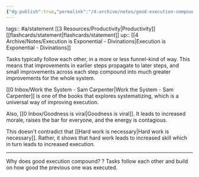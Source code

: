 ```yaml
---
{"dg-publish":true,"permalink":"/4-archive/notes/good-execution-compounds/"}
---
```


tags:: #a/statement [[3 Resources/Productivity\|Productivity]] [[flashcards/statement\|flashcards/statement]]
up:: [[4 Archive/Notes/Execution is Exponential - Divinations\|Execution is Exponential - Divinations]]

Tasks typically follow each other, in a more or less funnel-kind of way. This means that improvements in earlier steps propagate to later steps, and small improvements across each step compound into much greater improvements for the whole system.

[[0 Inbox/Work the System - Sam Carpenter\|Work the System - Sam Carpenter]] is one of the books that explores systematizing, which is a universal way of improving execution.

Also, [[0 Inbox/Goodness is viral\|Goodness is viral]]. It leads to increased morale, raises the bar for everyone, and the energy is contagious.

This doesn't contradict that [[Hard work is necessary\|Hard work is necessary]]. Rather, it shows that hard work leads to increased skill which in turn leads to increased execution.

---

Why does good execution compound?
?
Tasks follow each other and build on how good the previous one was executed.
<!--SR:!2022-11-01,15,270-->